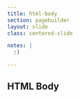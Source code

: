 ```yaml
---
title: html-body
section: pagebuilder
layout: slide
class: centered-slide

notes: |
  :)

---
```



## HTML Body
